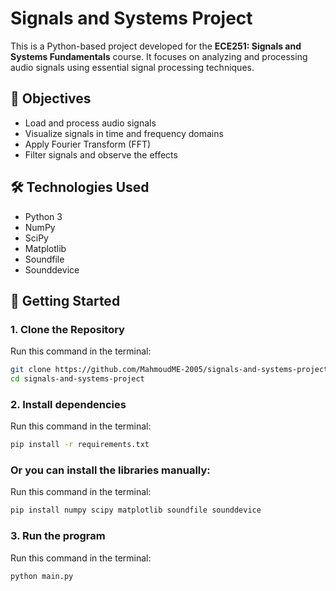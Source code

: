 # Signals and Systems Project

This is a Python-based project developed for the **ECE251: Signals and Systems Fundamentals** course. It focuses on analyzing and processing audio signals using essential signal processing techniques.

## 🎯 Objectives

- Load and process audio signals
- Visualize signals in time and frequency domains
- Apply Fourier Transform (FFT)
- Filter signals and observe the effects

## 🛠️ Technologies Used

- Python 3
- NumPy
- SciPy
- Matplotlib
- Soundfile
- Sounddevice

## 🚀 Getting Started

### 1. Clone the Repository

Run this command in the terminal:
```bash
git clone https://github.com/MahmoudME-2005/signals-and-systems-project.git
cd signals-and-systems-project
```
### 2. Install dependencies

Run this command in the terminal:
```bash
pip install -r requirements.txt
```
### Or you can install the libraries manually:

Run this command in the terminal:
```bash
pip install numpy scipy matplotlib soundfile sounddevice
```
### 3. Run the program

Run this command in the terminal:
```bash
python main.py
```